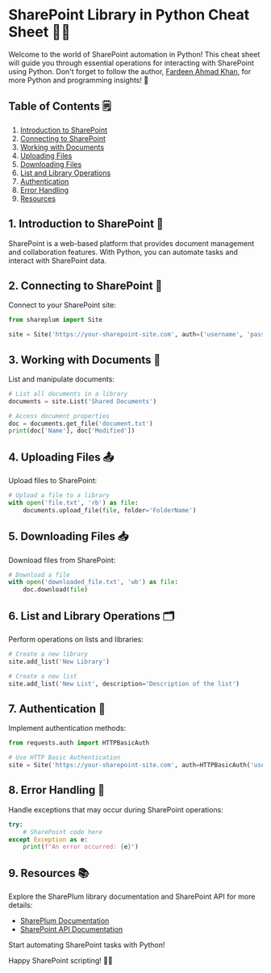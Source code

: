 # SharePoint Library in Python Cheat Sheet 🚀📂

Welcome to the world of SharePoint automation in Python! This cheat sheet will guide you through essential operations for interacting with SharePoint using Python. Don't forget to follow the author, [Fardeen Ahmad Khan](https://github.com/I-Fardeen), for more Python and programming insights! 🙌

## Table of Contents 🗒️

1. [Introduction to SharePoint](#introduction-to-sharepoint)
2. [Connecting to SharePoint](#connecting-to-sharepoint)
3. [Working with Documents](#working-with-documents)
4. [Uploading Files](#uploading-files)
5. [Downloading Files](#downloading-files)
6. [List and Library Operations](#list-and-library-operations)
7. [Authentication](#authentication)
8. [Error Handling](#error-handling)
9. [Resources](#resources)

## 1. Introduction to SharePoint 📑

SharePoint is a web-based platform that provides document management and collaboration features. With Python, you can automate tasks and interact with SharePoint data.

## 2. Connecting to SharePoint 🔗

Connect to your SharePoint site:

```python
from shareplum import Site

site = Site('https://your-sharepoint-site.com', auth=('username', 'password'))
```

## 3. Working with Documents 📄

List and manipulate documents:

```python
# List all documents in a library
documents = site.List('Shared Documents')

# Access document properties
doc = documents.get_file('document.txt')
print(doc['Name'], doc['Modified'])
```

## 4. Uploading Files 📤

Upload files to SharePoint:

```python
# Upload a file to a library
with open('file.txt', 'rb') as file:
    documents.upload_file(file, folder='FolderName')
```

## 5. Downloading Files 📥

Download files from SharePoint:

```python
# Download a file
with open('downloaded_file.txt', 'wb') as file:
    doc.download(file)
```

## 6. List and Library Operations 🗂️

Perform operations on lists and libraries:

```python
# Create a new library
site.add_list('New Library')

# Create a new list
site.add_list('New List', description='Description of the list')
```

## 7. Authentication 🔐

Implement authentication methods:

```python
from requests.auth import HTTPBasicAuth

# Use HTTP Basic Authentication
site = Site('https://your-sharepoint-site.com', auth=HTTPBasicAuth('username', 'password'))
```

## 8. Error Handling 🐞

Handle exceptions that may occur during SharePoint operations:

```python
try:
    # SharePoint code here
except Exception as e:
    print(f"An error occurred: {e}")
```

## 9. Resources 📚

Explore the SharePlum library documentation and SharePoint API for more details:

- [SharePlum Documentation](https://github.com/kongzivk/shareplum)
- [SharePoint API Documentation](https://docs.microsoft.com/en-us/sharepoint/dev/)

Start automating SharePoint tasks with Python!

Happy SharePoint scripting! 🚀📂
